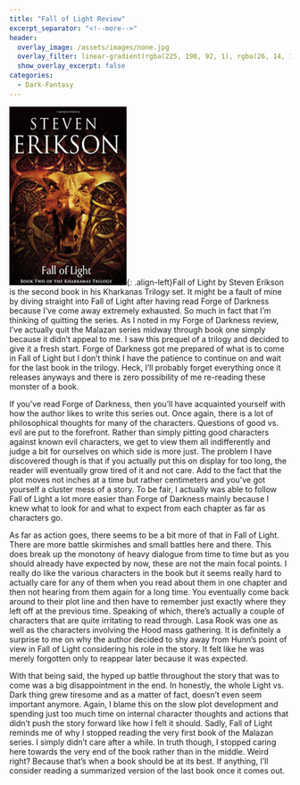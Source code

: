 ```yaml
---
title: "Fall of Light Review"
excerpt_separator: "<!--more-->"
header:
  overlay_image: /assets/images/none.jpg
  overlay_filter: linear-gradient(rgba(225, 198, 92, 1), rgba(26, 14, 14, 1))
  show_overlay_excerpt: false
categories:
  - Dark-Fantasy
---
```

![fall-of-light-cover](/assets/images/fall-of-light.jpg){: .align-left}Fall of Light by Steven Erikson is the second book in his Kharkanas Trilogy set. It might be a fault of mine by diving straight into Fall of Light after having read Forge of Darkness because I’ve come away extremely exhausted. So much in fact that I’m thinking of quitting the series. As I noted in my Forge of Darkness review, I’ve actually quit the Malazan series midway through book one simply because it didn’t appeal to me. I saw this prequel of a trilogy and decided to give it a fresh start. Forge of Darkness got me prepared of what is to come in Fall of Light but I don’t think I have the patience to continue on and wait for the last book in the trilogy. Heck, I’ll probably forget everything once it releases anyways and there is zero possibility of me re-reading these monster of a book.

If you’ve read Forge of Darkness, then you’ll have acquainted yourself with how the author likes to write this series out. Once again, there is a lot of philosophical thoughts for many of the characters. Questions of good vs. evil are put to the forefront. Rather than simply pitting good characters against known evil characters, we get to view them all indifferently and judge a bit for ourselves on which side is more just. The problem I have discovered though is that if you actually put this on display for too long, the reader will eventually grow tired of it and not care. Add to the fact that the plot moves not inches at a time but rather centimeters and you’ve got yourself a cluster mess of a story. To be fair, I actually was able to follow Fall of Light a lot more easier than Forge of Darkness mainly because I knew what to look for and what to expect from each chapter as far as characters go.

As far as action goes, there seems to be a bit more of that in Fall of Light. There are more battle skirmishes and small battles here and there. This does break up the monotony of heavy dialogue from time to time but as you should already have expected by now, these are not the main focal points. I really do like the various characters in the book but it seems really hard to actually care for any of them when you read about them in one chapter and then not hearing from them again for a long time. You eventually come back around to their plot line and then have to remember just exactly where they left off at the previous time. Speaking of which, there’s actually a couple of characters that are quite irritating to read through. Lasa Rook was one as well as the characters involving the Hood mass gathering. It is definitely a surprise to me on why the author decided to shy away from Hunn’s point of view in Fall of Light considering his role in the story. It felt like he was merely forgotten only to reappear later because it was expected.

With that being said, the hyped up battle throughout the story that was to come was a big disappointment in the end. In honestly, the whole Light vs. Dark thing grew tiresome and as a matter of fact, doesn’t even seem important anymore. Again, I blame this on the slow plot development and spending just too much time on internal character thoughts and actions that didn’t push the story forward like how I felt it should. Sadly, Fall of Light reminds me of why I stopped reading the very first book of the Malazan series. I simply didn’t care after a while. In truth though, I stopped caring here towards the very end of the book rather than in the middle. Weird right? Because that’s when a book should be at its best. If anything, I’ll consider reading a summarized version of the last book once it comes out.